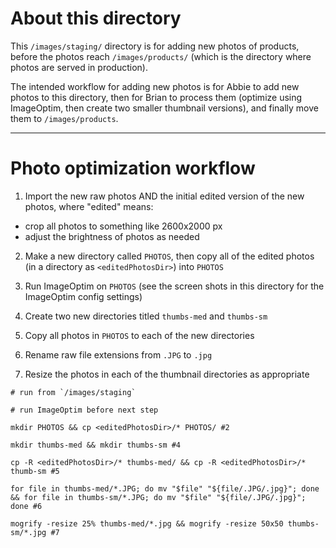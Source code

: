 # About this directory

This `/images/staging/` directory is for adding new photos of products, before the photos reach `/images/products/` (which is the directory where photos are served in production).

The intended workflow for adding new photos is for Abbie to add new photos to this directory, then for Brian to process them (optimize using ImageOptim, then create two smaller thumbnail versions), and finally move them to `/images/products`.

---
# Photo optimization workflow

1. Import the new raw photos AND the initial edited version of the new photos, where "edited" means:
  - crop all photos to something like 2600x2000 px
  - adjust the brightness of photos as needed

2. Make a new directory called `PHOTOS`, then copy all of the edited photos (in a directory as `<editedPhotosDir>`) into `PHOTOS`

3. Run ImageOptim on `PHOTOS` (see the screen shots in this directory for the ImageOptim config settings)

4. Create two new directories titled `thumbs-med` and `thumbs-sm`

5. Copy all photos in `PHOTOS` to each of the new directories

6. Rename raw file extensions from `.JPG` to `.jpg`

7. Resize the photos in each of the thumbnail directories as appropriate

```
# run from `/images/staging`

# run ImageOptim before next step

mkdir PHOTOS && cp <editedPhotosDir>/* PHOTOS/ #2

mkdir thumbs-med && mkdir thumbs-sm #4

cp -R <editedPhotosDir>/* thumbs-med/ && cp -R <editedPhotosDir>/* thumb-sm #5

for file in thumbs-med/*.JPG; do mv "$file" "${file/.JPG/.jpg}"; done && for file in thumbs-sm/*.JPG; do mv "$file" "${file/.JPG/.jpg}"; done #6

mogrify -resize 25% thumbs-med/*.jpg && mogrify -resize 50x50 thumbs-sm/*.jpg #7
```
